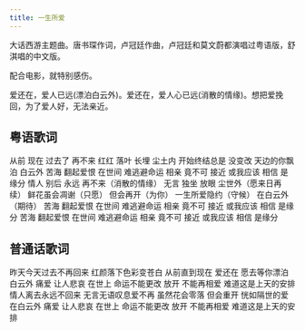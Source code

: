 ```yaml
---
title: 一生所爱
---
```

大话西游主题曲。唐书琛作词，卢冠廷作曲，卢冠廷和莫文蔚都演唱过粤语版，舒淇唱的中文版。

配合电影，就特别感伤。

爱还在，爱人已远(漂泊白云外)。爱还在，爱人心已远(消散的情缘)。想把爱挽回，为了爱人好，无法亲近。

## 粤语歌词
从前 现在 过去了 再不来
红红 落叶 长埋 尘土内
开始终结总是 没变改
天边的你飘泊 白云外
苦海 翻起爱恨
在世间 难逃避命运
相亲 竟不可 接近
或我应该 相信 是缘分
情人 别后 永远 再不来（消散的情缘）
无言 独坐 放眼 尘世外（愿来日再续）
鲜花虽会凋谢（只愿） 但会再开（为你）
一生所爱隐约（守候） 在白云外（期待）
苦海 翻起爱恨
在世间 难逃避命运
相亲 竟不可 接近
或我应该 相信 是缘分
苦海 翻起爱恨
在世间 难逃避命运
相亲 竟不可 接近
或我应该 相信 是缘分

## 普通话歌词
昨天今天过去不再回来
红颜落下色彩变苍白
从前直到现在 爱还在
愿去等你漂泊 白云外
痛爱 让人悲哀
在世上 命运不能更改
放开 不能再相爱
难道这是上天的安排
情人离去永远不回来
无言无语叹息爱不再
虽然花会零落
但会重开
恍如隔世的爱 在白云外
痛爱 让人悲哀
在世上 命运不能更改
放开 不能再相爱
难道这是上天的安排